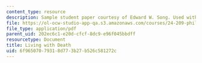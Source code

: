 ```yaml
---
content_type: resource
description: Sample student paper courtesy of Edward W. Song. Used with permission.
file: https://ol-ocw-studio-app-qa.s3.amazonaws.com/courses/24-209-philosophy-in-film-and-other-media-spring-2004/6f96507079318d773b27b526c581272c_death_1.pdf
file_type: application/pdf
parent_uid: 202ec6c1-e20d-cfcf-8dc9-e96f045bbdff
resourcetype: Document
title: Living with Death
uid: 6f965070-7931-8d77-3b27-b526c581272c
---
```


